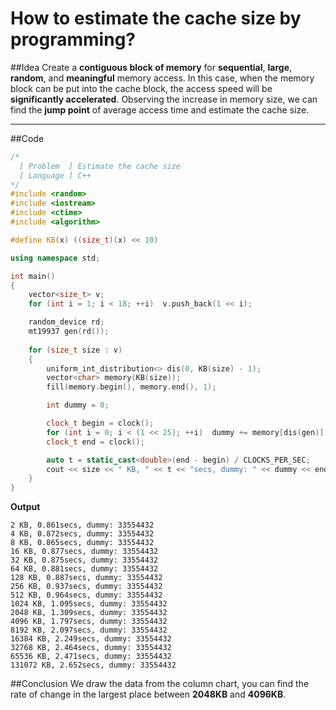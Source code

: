 How to estimate the cache size by programming?
============
##Idea
Create a **contiguous block of memory** for **sequential**, **large**, **random**, and **meaningful** memory access. In this case, when the memory block can be put into the cache block, the access speed will be **significantly accelerated**. Observing the increase in memory size, we can find the **jump point** of average access time and estimate the cache size.<br>
___
##Code
```c++
/*
  [ Problem  ] Estimate the cache size
  [ Language ] C++
*/
#include <random>
#include <iostream>
#include <ctime>
#include <algorithm>

#define KB(x) ((size_t)(x) << 10)

using namespace std;

int main()
{
    vector<size_t> v;
    for (int i = 1; i < 18; ++i)  v.push_back(1 << i);

    random_device rd;
    mt19937 gen(rd());
    
    for (size_t size : v)
    {
        uniform_int_distribution<> dis(0, KB(size) - 1);
        vector<char> memory(KB(size));
        fill(memory.begin(), memory.end(), 1);

        int dummy = 0;

        clock_t begin = clock();
        for (int i = 0; i < (1 << 25); ++i)  dummy += memory[dis(gen)];
        clock_t end = clock();

        auto t = static_cast<double>(end - begin) / CLOCKS_PER_SEC;
        cout << size << " KB, " << t << "secs, dummy: " << dummy << endl;
    }
}
```
**Output**
```
2 KB, 0.861secs, dummy: 33554432
4 KB, 0.872secs, dummy: 33554432
8 KB, 0.865secs, dummy: 33554432
16 KB, 0.877secs, dummy: 33554432
32 KB, 0.875secs, dummy: 33554432
64 KB, 0.881secs, dummy: 33554432
128 KB, 0.887secs, dummy: 33554432
256 KB, 0.937secs, dummy: 33554432
512 KB, 0.964secs, dummy: 33554432
1024 KB, 1.095secs, dummy: 33554432
2048 KB, 1.309secs, dummy: 33554432
4096 KB, 1.797secs, dummy: 33554432
8192 KB, 2.097secs, dummy: 33554432
16384 KB, 2.249secs, dummy: 33554432
32768 KB, 2.464secs, dummy: 33554432
65536 KB, 2.471secs, dummy: 33554432
131072 KB, 2.652secs, dummy: 33554432
```
##Conclusion
We draw the data from the column chart, you can find the rate of change in the largest place between **2048KB** and **4096KB**.<br>
